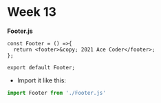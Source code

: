 # Week 13


**Footer.js**
```
const Footer = () =>{
  return <footer>&copy; 2021 Ace Coder</footer>;
};

export default Footer;
```


- Import it like this:

```js
import Footer from './Footer.js'
```
